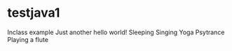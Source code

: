 # testjava1
Inclass example
Just another hello world!
Sleeping 
Singing
Yoga
Psytrance Playing a flute
